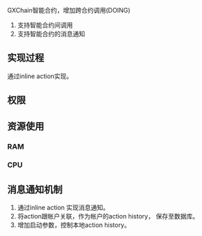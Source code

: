 GXChain智能合约，增加跨合约调用(DOING)

1.  支持智能合约间调用
2.  支持智能合约的消息通知

## 实现过程 

通过inline action实现。


## 权限


## 资源使用


### RAM

### CPU


## 消息通知机制
1. 通过inline action 实现消息通知。
2. 将action跟帐户关联，作为帐户的action history， 保存至数据库。
3. 增加启动参数，控制本地action history。
